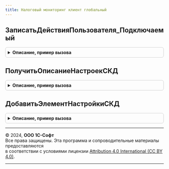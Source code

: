 ```yaml
---
title: Налоговый мониторинг клиент глобальный
---
```



## ЗаписатьДействияПользователя_Подключаемый
<details style="margin: 1em 0; padding: 0.5em; border: 1px solid #ccc; border-radius: 6px;">

<summary style="font-weight: bold; cursor: pointer;">Описание, пример вызова</summary>

```bsl
// См. ОбщегоНазначенияКлиентПереопределяемый.ПриНачалеРаботыСистемы
Процедура ЗаписатьДействияПользователя_Подключаемый() Экспорт
```

Пример вызова
```bsl
НалоговыйМониторингКлиентГлобальный.ЗаписатьДействияПользователя_Подключаемый() 
```
</details>

## ПолучитьОписаниеНастроекСКД
<details style="margin: 1em 0; padding: 0.5em; border: 1px solid #ccc; border-radius: 6px;">

<summary style="font-weight: bold; cursor: pointer;">Описание, пример вызова</summary>

```bsl

Функция ПолучитьОписаниеНастроекСКД(ТекущаяФорма) Экспорт
```

Пример вызова
```bsl
Результат = НалоговыйМониторингКлиентГлобальный.ПолучитьОписаниеНастроекСКД(ТекущаяФорма));
```
</details>

## ДобавитьЭлементНастройкиСКД
<details style="margin: 1em 0; padding: 0.5em; border: 1px solid #ccc; border-radius: 6px;">

<summary style="font-weight: bold; cursor: pointer;">Описание, пример вызова</summary>

```bsl

Процедура ДобавитьЭлементНастройкиСКД(Результат, ЭлементСКД) Экспорт
```

Пример вызова
```bsl
НалоговыйМониторингКлиентГлобальный.ДобавитьЭлементНастройкиСКД(Результат, ЭлементСКД));
```
</details>

---

© 2024, **ООО 1С-Софт**  
Все права защищены. Эта программа и сопроводительные материалы предоставляются  
в соответствии с условиями лицензии [Attribution 4.0 International (CC BY 4.0)](https://creativecommons.org/licenses/by/4.0/legalcode).

---
